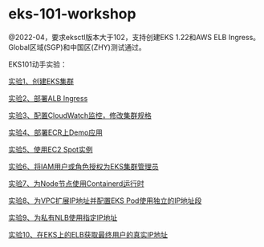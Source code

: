 # eks-101-workshop

@2022-04，要求eksctl版本大于102，支持创建EKS 1.22和AWS ELB Ingress。Global区域(SGP)和中国区(ZHY)测试通过。

EKS101动手实验：

[实验1、创建EKS集群](https://github.com/aobao32/eks-101-workshop/blob/main/01-create-cluster.md)

[实验2、部署ALB Ingress](https://github.com/aobao32/eks-101-workshop/blob/main/02-deploy-alb-ingress.md)

[实验3、配置CloudWatch监控，修改集群规格](https://github.com/aobao32/eks-101-workshop/blob/main/03-monitor-update-node-group.md)

[实验4、部署ECR上Demo应用](https://github.com/aobao32/eks-101-workshop/blob/main/04-Deploy-demo-from-ECR.md)

[实验5、使用EC2 Spot实例](https://github.com/aobao32/eks-101-workshop/blob/main/05-Use-spot-instance.md)

[实验6、将IAM用户或角色授权为EKS集群管理员](https://github.com/aobao32/eks-101-workshop/blob/main/06-authorize-iam-role-and-user-for-eks.md)

[实验7、为Node节点使用Containerd运行时](https://github.com/aobao32/eks-101-workshop/blob/main/07-containerd-runtime.md)

[实验8、为VPC扩展IP地址并配置EKS Pod使用独立的IP地址段](https://github.com/aobao32/eks-101-workshop/blob/main/08-use-seperated-subnet-for-pod.md)

[实验9、为私有NLB使用指定IP地址](https://github.com/aobao32/eks-101-workshop/blob/main/09-use-private-ip-for-nlb.md)

[实验10、在EKS上的ELB获取最终用户的真实IP地址](https://github.com/aobao32/eks-101-workshop/blob/main/10-get-client-real-ip-behind-ELB.md)